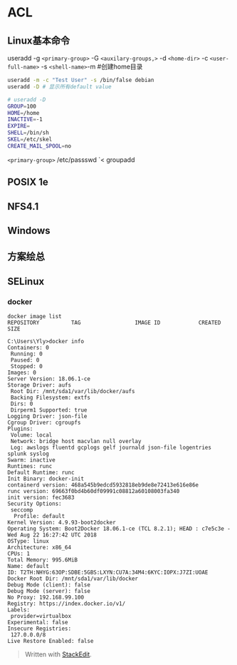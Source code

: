 
# ACL

## Linux基本命令
useradd -g `<primary-group>` -G `<auxilary-groups,>` -d `<home-dir>` -c `<user-full-name>` -s `<shell-name>`-m #创建home目录
```bash
useradd -m -c "Test User" -s /bin/false debian
useradd -D # 显示所有default value
```
```bash
# useradd -D
GROUP=100
HOME=/home
INACTIVE=-1
EXPIRE=
SHELL=/bin/sh
SKEL=/etc/skel
CREATE_MAIL_SPOOL=no
```
`<primary-group>` /etc/passswd
`<
groupadd
## POSIX 1e
## NFS4.1
## Windows
## 方案绘总
## SELinux

### docker
```
docker image list
REPOSITORY          TAG                 IMAGE ID            CREATED             SIZE

C:\Users\Yly>docker info
Containers: 0
 Running: 0
 Paused: 0
 Stopped: 0
Images: 0
Server Version: 18.06.1-ce
Storage Driver: aufs
 Root Dir: /mnt/sda1/var/lib/docker/aufs
 Backing Filesystem: extfs
 Dirs: 0
 Dirperm1 Supported: true
Logging Driver: json-file
Cgroup Driver: cgroupfs
Plugins:
 Volume: local
 Network: bridge host macvlan null overlay
 Log: awslogs fluentd gcplogs gelf journald json-file logentries splunk syslog
Swarm: inactive
Runtimes: runc
Default Runtime: runc
Init Binary: docker-init
containerd version: 468a545b9edcd5932818eb9de8e72413e616e86e
runc version: 69663f0bd4b60df09991c08812a60108003fa340
init version: fec3683
Security Options:
 seccomp
  Profile: default
Kernel Version: 4.9.93-boot2docker
Operating System: Boot2Docker 18.06.1-ce (TCL 8.2.1); HEAD : c7e5c3e - Wed Aug 22 16:27:42 UTC 2018
OSType: linux
Architecture: x86_64
CPUs: 1
Total Memory: 995.6MiB
Name: default
ID: T2TH:NHYG:63OP:SDBE:5GBS:LXYN:CU7A:34M4:6KYC:IOPX:J7ZI:UOAE
Docker Root Dir: /mnt/sda1/var/lib/docker
Debug Mode (client): false
Debug Mode (server): false
No Proxy: 192.168.99.100
Registry: https://index.docker.io/v1/
Labels:
 provider=virtualbox
Experimental: false
Insecure Registries:
 127.0.0.0/8
Live Restore Enabled: false
```
> Written with [StackEdit](https://stackedit.io/).
<!--stackedit_data:
eyJoaXN0b3J5IjpbOTYyNDU5NjA3LC02NDM2MzM0OTBdfQ==
-->